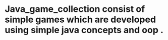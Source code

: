 # Java_game_collection consist of simple games which are developed using simple java concepts and oop .
